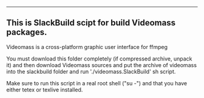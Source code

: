 ---------------------------------------------------------
This is SlackBuild scipt for build Videomass packages.
---------------------------------------------------------

Videomass is a cross-platform graphic user interface for ffmpeg 

You must download this folder completely (if compressed archive, unpack it)
and then download Videomass sources and put the archive of videomass into 
the slackbuild folder and run './videomass.SlackBuild' sh script.

Make sure to run this script in a real root shell ("su -") and that you
have either tetex or texlive installed.
